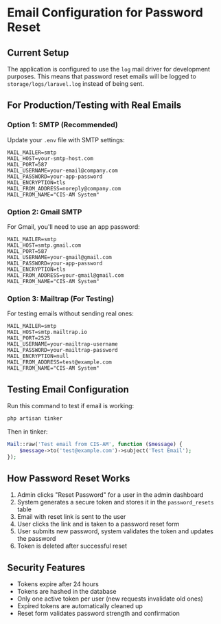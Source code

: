 # Email Configuration for Password Reset

## Current Setup
The application is configured to use the `log` mail driver for development purposes. This means that password reset emails will be logged to `storage/logs/laravel.log` instead of being sent.

## For Production/Testing with Real Emails

### Option 1: SMTP (Recommended)
Update your `.env` file with SMTP settings:

```env
MAIL_MAILER=smtp
MAIL_HOST=your-smtp-host.com
MAIL_PORT=587
MAIL_USERNAME=your-email@company.com
MAIL_PASSWORD=your-app-password
MAIL_ENCRYPTION=tls
MAIL_FROM_ADDRESS=noreply@company.com
MAIL_FROM_NAME="CIS-AM System"
```

### Option 2: Gmail SMTP
For Gmail, you'll need to use an app password:

```env
MAIL_MAILER=smtp
MAIL_HOST=smtp.gmail.com
MAIL_PORT=587
MAIL_USERNAME=your-gmail@gmail.com
MAIL_PASSWORD=your-app-password
MAIL_ENCRYPTION=tls
MAIL_FROM_ADDRESS=your-gmail@gmail.com
MAIL_FROM_NAME="CIS-AM System"
```

### Option 3: Mailtrap (For Testing)
For testing emails without sending real ones:

```env
MAIL_MAILER=smtp
MAIL_HOST=smtp.mailtrap.io
MAIL_PORT=2525
MAIL_USERNAME=your-mailtrap-username
MAIL_PASSWORD=your-mailtrap-password
MAIL_ENCRYPTION=null
MAIL_FROM_ADDRESS=test@example.com
MAIL_FROM_NAME="CIS-AM System"
```

## Testing Email Configuration

Run this command to test if email is working:
```bash
php artisan tinker
```

Then in tinker:
```php
Mail::raw('Test email from CIS-AM', function ($message) {
    $message->to('test@example.com')->subject('Test Email');
});
```

## How Password Reset Works

1. Admin clicks "Reset Password" for a user in the admin dashboard
2. System generates a secure token and stores it in the `password_resets` table
3. Email with reset link is sent to the user
4. User clicks the link and is taken to a password reset form
5. User submits new password, system validates the token and updates the password
6. Token is deleted after successful reset

## Security Features

- Tokens expire after 24 hours
- Tokens are hashed in the database
- Only one active token per user (new requests invalidate old ones)
- Expired tokens are automatically cleaned up
- Reset form validates password strength and confirmation